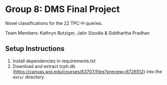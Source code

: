 # Group 8: DMS Final Project

Novel classifications for the 22 TPC-H queries.

Team Members: Kathryn Butziger, Jatin Sisodia & Siddhartha Pradhan

## Setup Instructions

1. Install dependencies in requirements.txt
2. Download and extract tcph.db (https://canvas.wpi.edu/courses/63707/files?preview=6726512) into the `data/` directory.
